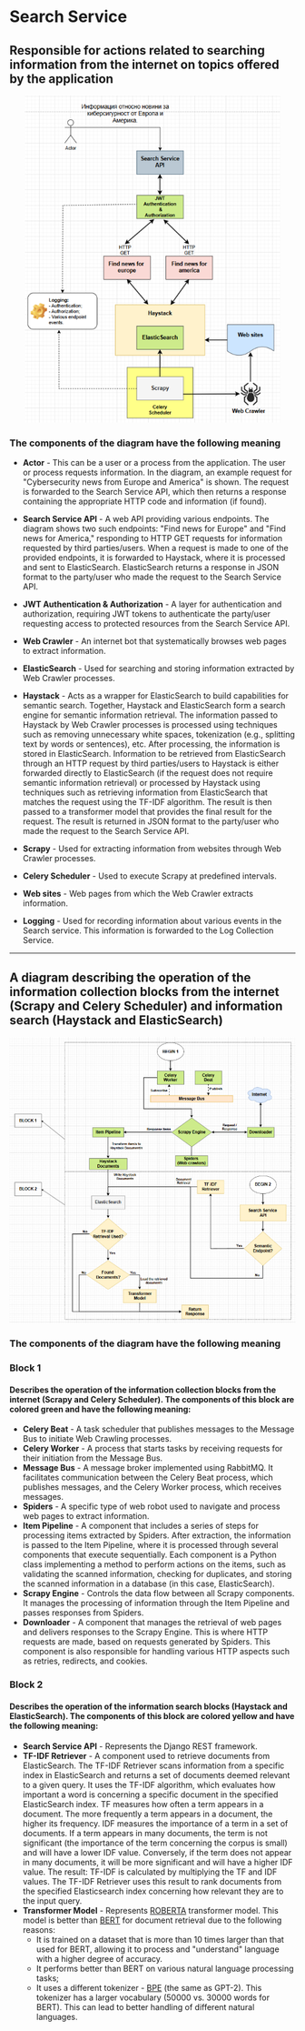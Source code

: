 # Search Service

## Responsible for actions related to searching information from the internet on topics offered by the application

<p align="center">
    <img src="https://raw.githubusercontent.com/JivkoSp/Drahten/master/Assets/SearchService-1.PNG" alt="Logo" width="450">
</p>

### The components of the diagram have the following meaning

* **Actor** - This can be a user or a process from the application. The user or process requests information. In the diagram, an example request for "Cybersecurity news from Europe and America" is shown. The request is forwarded to the Search Service API, which then returns a response containing the appropriate HTTP code and information (if found).
   
* **Search Service API** - A web API providing various endpoints. The diagram shows two such endpoints: "Find news for Europe" and "Find news for America," responding to HTTP GET requests for information requested by third parties/users. When a request is made to one of the provided endpoints, it is forwarded to Haystack, where it is processed and sent to ElasticSearch. ElasticSearch returns a response in JSON format to the party/user who made the request to the Search Service API.
   
* **JWT Authentication & Authorization** - A layer for authentication and authorization, requiring JWT tokens to authenticate the party/user requesting access to protected resources from the Search Service API.
   
* **Web Crawler** - An internet bot that systematically browses web pages to extract information.
   
* **ElasticSearch** - Used for searching and storing information extracted by Web Crawler processes.
   
* **Haystack** - Acts as a wrapper for ElasticSearch to build capabilities for semantic search. Together, Haystack and ElasticSearch form a search engine for semantic information retrieval. The information passed to Haystack by Web Crawler processes is processed using techniques such as removing unnecessary white spaces, tokenization (e.g., splitting text by words or sentences), etc. After processing, the information is stored in ElasticSearch. Information to be retrieved from ElasticSearch through an HTTP request by third parties/users to Haystack is either forwarded directly to ElasticSearch (if the request does not require semantic information retrieval) or processed by Haystack using techniques such as retrieving information from ElasticSearch that matches the request using the TF-IDF algorithm. The result is then passed to a transformer model that provides the final result for the request. The result is returned in JSON format to the party/user who made the request to the Search Service API.
   
* **Scrapy** - Used for extracting information from websites through Web Crawler processes.
   
* **Celery Scheduler** - Used to execute Scrapy at predefined intervals.
   
* **Web sites** - Web pages from which the Web Crawler extracts information.
    
* **Logging** - Used for recording information about various events in the Search service. This information is forwarded to the Log Collection Service.

---

## A diagram describing the operation of the information collection blocks from the internet (Scrapy and Celery Scheduler) and information search (Haystack and ElasticSearch)

<p align="center">
    <img src="https://raw.githubusercontent.com/JivkoSp/Drahten/master/Assets/SearchService-4.PNG" alt="Logo" width="800">
</p>

### The components of the diagram have the following meaning

### Block 1 
#### Describes the operation of the information collection blocks from the internet (Scrapy and Celery Scheduler). The components of this block are colored green and have the following meaning:

* **Celery Beat** - A task scheduler that publishes messages to the Message Bus to initiate Web Crawling processes.
* **Celery Worker** - A process that starts tasks by receiving requests for their initiation from the Message Bus.
* **Message Bus** - A message broker implemented using RabbitMQ. It facilitates communication between the Celery Beat process, which publishes messages, and the Celery Worker process, which receives messages.
* **Spiders** - A specific type of web robot used to navigate and process web pages to extract information.
* **Item Pipeline** - A component that includes a series of steps for processing items extracted by Spiders. After extraction, the information is passed to the Item Pipeline, where it is processed through several components that execute sequentially. Each component is a Python class implementing a method to perform actions on the items, such as validating the scanned information, checking for duplicates, and storing the scanned information in a database (in this case, ElasticSearch).
* **Scrapy Engine** - Controls the data flow between all Scrapy components. It manages the processing of information through the Item Pipeline and passes responses from Spiders.
* **Downloader** - A component that manages the retrieval of web pages and delivers responses to the Scrapy Engine. This is where HTTP requests are made, based on requests generated by Spiders. This component is also responsible for handling various HTTP aspects such as retries, redirects, and cookies.

### Block 2 
#### Describes the operation of the information search blocks (Haystack and ElasticSearch). The components of this block are colored yellow and have the following meaning:

* **Search Service API** - Represents the Django REST framework.
* **TF-IDF Retriever** - A component used to retrieve documents from ElasticSearch. The TF-IDF Retriever scans information from a specific index in ElasticSearch and returns a set of documents deemed relevant to a given query. It uses the TF-IDF algorithm, which evaluates how important a word is concerning a specific document in the specified ElasticSearch index. TF measures how often a term appears in a document. The more frequently a term appears in a document, the higher its frequency. IDF measures the importance of a term in a set of documents. If a term appears in many documents, the term is not significant (the importance of the term concerning the corpus is small) and will have a lower IDF value. Conversely, if the term does not appear in many documents, it will be more significant and will have a higher IDF value. The result: TF-IDF is calculated by multiplying the TF and IDF values. The TF-IDF Retriever uses this result to rank documents from the specified Elasticsearch index concerning how relevant they are to the input query.
* **Transformer Model** - Represents [ROBERTA](https://huggingface.co/docs/transformers/model_doc/roberta) transformer model. This model is better than [BERT](https://huggingface.co/docs/transformers/model_doc/bert) for document retrieval due to the following reasons:
    - It is trained on a dataset that is more than 10 times larger than that used for BERT, allowing it to process and "understand" language with a higher degree of accuracy.
    - It performs better than BERT on various natural language processing tasks;
    - It uses a different tokenizer - [BPE](https://huggingface.co/learn/nlp-course/chapter6/5) (the same as GPT-2). This tokenizer has a larger vocabulary (50000 vs. 30000 words for BERT). This can lead to better handling of different natural languages.
